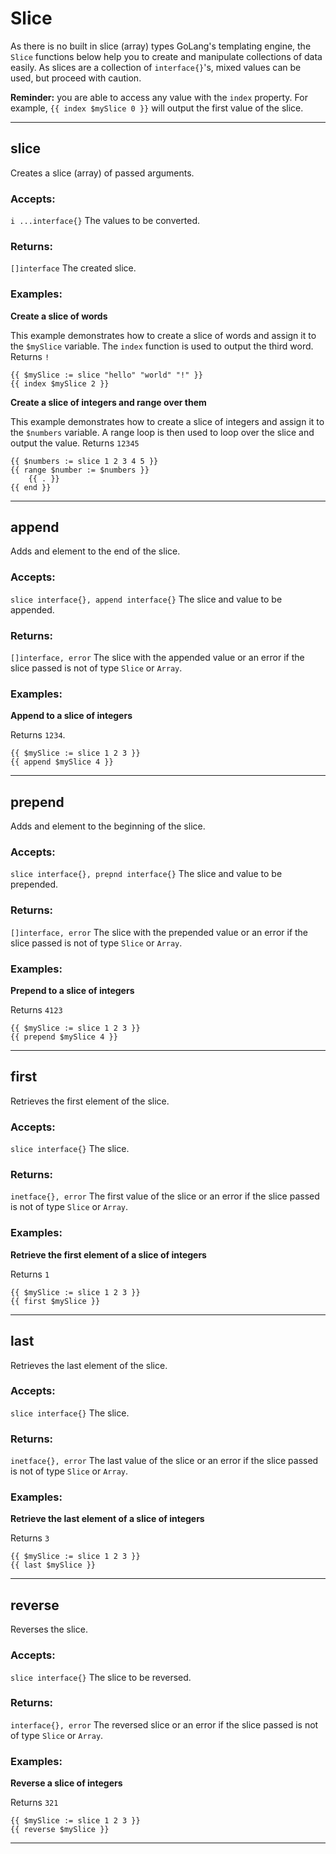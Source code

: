 # Slice

As there is no built in slice (array) types GoLang's templating engine, the `Slice` functions
below help you to create and manipulate collections of data easily.
As slices are a collection of `interface{}`'s, mixed values can be used, but proceed with caution.

**Reminder:** you are able to access any value with the `index` property.
For example, `{{ index $mySlice 0 }}` will output the first value of the slice.

___

## slice

Creates a slice (array) of passed arguments.

### Accepts: 

`i ...interface{}` The values to be converted.

### Returns:

`[]interface` The created slice.

### Examples:

**Create a slice of words**

This example demonstrates how to create a slice of words and assign it to the
`$mySlice` variable. The `index` function is used to output the third word.
Returns `!`

```gotemplate
{{ $mySlice := slice "hello" "world" "!" }}
{{ index $mySlice 2 }}
```

**Create a slice of integers and range over them**

This example demonstrates how to create a slice of integers and assign it to the
`$numbers` variable. A range loop is then used to loop over the slice and output 
the value.
Returns `12345`

```gotemplate
{{ $numbers := slice 1 2 3 4 5 }}
{{ range $number := $numbers }}
    {{ . }}
{{ end }}
```

___

## append

Adds and element to the end of the slice.

### Accepts: 

`slice interface{}, append interface{}` The slice and value to be appended.

### Returns:

`[]interface, error` The slice with the appended value or an error if the
slice passed is not of type `Slice` or `Array`.

### Examples:

**Append to a slice of integers**

Returns `1234`.

```gotemplate
{{ $mySlice := slice 1 2 3 }}
{{ append $mySlice 4 }}
```

___

## prepend

Adds and element to the beginning of the slice.

### Accepts: 

`slice interface{}, prepnd interface{}` The slice and value to be prepended.

### Returns:

`[]interface, error` The slice with the prepended value or an error if the
slice passed is not of type `Slice` or `Array`.

### Examples:

**Prepend to a slice of integers**

Returns `4123`

```gotemplate
{{ $mySlice := slice 1 2 3 }}
{{ prepend $mySlice 4 }}
```

___

## first

Retrieves the first element of the slice.

### Accepts: 

`slice interface{}` The slice.

### Returns:

`inetface{}, error` The first value of the slice or an error if the
slice passed is not of type `Slice` or `Array`.

### Examples:

**Retrieve the first element of a slice of integers**

Returns `1`

```gotemplate
{{ $mySlice := slice 1 2 3 }}
{{ first $mySlice }}
```

___

## last

Retrieves the last element of the slice.

### Accepts: 

`slice interface{}` The slice.

### Returns:

`inetface{}, error` The last value of the slice or an error if the
slice passed is not of type `Slice` or `Array`.

### Examples:

**Retrieve the last element of a slice of integers**

Returns `3`

```gotemplate
{{ $mySlice := slice 1 2 3 }}
{{ last $mySlice }}
```

___

## reverse

Reverses the slice.

### Accepts: 

`slice interface{}` The slice to be reversed.

### Returns:

`interface{}, error` The reversed slice or an error if the
slice passed is not of type `Slice` or `Array`.

### Examples:

**Reverse a slice of integers**

Returns `321`

```gotemplate
{{ $mySlice := slice 1 2 3 }}
{{ reverse $mySlice }}
```

___